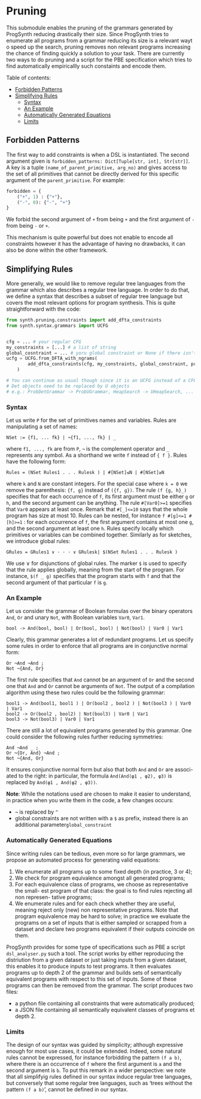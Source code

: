 # Pruning

This submodule enables the pruning of the grammars generated by ProgSynth reducing drastically their size.
Since ProgSynth tries to enumerate all programs from a grammar reducing its size is a relevant wayt o speed up the search, pruning removes non relevant programs increasing the chance of finding quickly a solution to your task.
There are currently two ways to do pruning and a script for the PBE specification which tries to find automatically empiricallly such constaints and encode them.

<!-- toc -->
Table of contents:
- [Forbidden Patterns](#forbidden-patterns)
- [Simplifying Rules](#simplifying-rules)
  - [Syntax](#syntax)
  - [An Example](#an-example)
  - [Automatically Generated Equations](#automatically-generated-equations)
  - [Limits](#limits)

<!-- tocstop -->

## Forbidden Patterns

The first way to add constraints is when a DSL is instantiated. The second argument given is ``forbidden_patterns: Dict[Tuple[str, int], Str[str]]``.
A key is a tuple ``(name_of_parent_primitive, arg_no)`` and gives access to the set of all primitives that cannot be directly derived for this specific argument of the ``parent_primitive``.
For example:

```python
forbidden = { 
    ("+", 1) : {"+"}, 
    ("-", 0): {"-", "+"}
}
```

We forbid the second argument of ``+`` from being ``+`` and the first argument of ``-`` from being ``-`` or ``+``.

This mechanism is quite powerful but does not enable to encode all constraints however it has the advantage of having no drawbacks, it can also be done within the other framework.

## Simplifying Rules

More generally, we would like to remove regular tree languages from the grammar which also describes a regular tree language.
In order to do that, we define a syntax that describes a subset of regular tree language but covers the most relevant options for program synthesis.
This is quite straightforward with the code:

```python
from synth.pruning.constraints import add_dfta_constraints
from synth.syntax.grammars import UCFG


cfg = ... # your regular CFG
my_constraints = [...] # a list of string 
global_cosntraint = ... # yoru global constraint or None if there isn't one
ucfg = UCFG.from_DFTA_with_ngrams(
        add_dfta_constraints(cfg, my_constraints, global_constraint, progress=False), 2
    )

# You can continue as usual though since it is an UCFG instead of a CFG
# Det objects need to be replaced by U objects
# e.g.: ProbDetGrammar -> ProbUGrammar, HeapSearch -> UHeapSearch, ...
```

### Syntax

Let us write ``P`` for the set of primitives names and variables. Rules are manipulating a set of names:

```
NSet := {f1, ... fk} | ¬{f1, ..., fk} | _
```

where ``f1, ..., fk`` are from ``P``, ``¬`` is the complement operator and ``_`` represents any symbol.
As a shorthand we write ``f`` instead of ``{ f }``.
Rules have the following form:

```
Rules = (NSet Rules1 . . . Rulesk ) | #[NSet]≤N | #[NSet]≥N
```

where ``k`` and ``N`` are constant integers. For the special case where ``k = 0`` we remove
the parenthesis: ``{f, g}`` instead of ``({f, g})``. The rule ``(f {g, h}_)`` specifies that
for each occurrence of ``f``, its first argument must be either ``g`` or ``h``, and the second
argument can be anything. The rule ``#[Var0]>=1`` specifies that ``Var0`` appears at
least once. Remark that ``#[_]<=10`` says that the whole program has size at most
10. Rules can be nested, for instance ``f #[g]<=1 #[h]>=1`` : for each occurrence of ``f``,
the first argument contains at most one ``g``, and the second argument at least
one ``h``.
Rules specify locally which primitives or variables can be combined together.
Similarly as for sketches, we introduce global rules:

```
GRules = GRules1 ∨ · · · ∨ GRulesk| $(NSet Rules1 . . . Rulesk )
```

We use ∨ for disjunctions of global rules. The marker ``$`` is used to specify that
the rule applies globally, meaning from the start of the program. For instance,
``$(f _ g)`` specifies that the program starts with ``f`` and that the second argument of that particular ``f`` is ``g``.

### An Example

Let us consider the grammar of Boolean formulas over the binary operators ``And``,
``Or`` and unary ``Not``, with Boolean variables ``Var0``, ``Var1``.

```
bool -> And(bool, bool) | Or(bool, bool) | Not(bool) | Var0 | Var1
```

Clearly, this grammar generates a lot of redundant programs. Let us specify
some rules in order to enforce that all programs are in conjunctive normal form:

```
Or ¬And ¬And ;
Not ¬{And, Or}
```

The first rule specifies that ``And`` cannot be an argument of ``Or`` and the second
one that ``And`` and ``Or`` cannot be arguments of ``Not``. The output of a compilation
algorithm using these two rules could be the following grammar:

```
bool1 -> And(bool1, bool1 ) | Or(bool2 , bool2 ) | Not(bool3 ) | Var0 | Var1
bool2 -> Or(bool2 , bool2) | Not(bool3) | Var0 | Var1
bool3 -> Not(bool3) | Var0 | Var1
```

There are still a lot of equivalent programs generated by this grammar. One
could consider the following rules further reducing symmetries:

```
And ¬And _ ;
Or ¬{Or, And} ¬And ;
Not ¬{And, Or}
```

It ensures conjunctive normal form but also that both ``And`` and ``Or`` are associ-
ated to the right: in particular, the formula ``And(And(φ1 , φ2), φ3)`` is replaced
by ``And(φ1 , And(φ2 , φ3))``.

**Note**: While the notations used are chosen to make it easier to understand, in practice when you write them in the code, a few changes occurs:

- ``¬`` is replaced by ``^``
- global constraints are not written with a ``$`` as prefix, instead there is an additional parameter``global_constraint``

### Automatically Generated Equations

Since writing rules can be tedious, even more so for large grammars, we propose
an automated process for generating valid equations:

1. We enumerate all programs up to some fixed depth (in practice, 3 or 4);
2. We check for program equivalence amongst all generated programs;
3. For each equivalence class of programs, we choose as representative the small-
est program of that class: the goal is to find rules rejecting all non represen-
tative programs;
4. We enumerate rules and for each check whether they are useful, meaning
reject only (new) non representative programs.
Note that program equivalence may be hard to solve; in practice we evaluate the
programs on a set of inputs that is either sampled or scrapped from a dataset
and declare two programs equivalent if their outputs coincide on them.

ProgSynth provides for some type of specifications such as PBE a script ``dsl_analyser.py`` such a tool.
The script works by either reproducing the distriution from a given dataset or just taking inputs from a given dataset, this enables it to produce inputs to test programs.
It then evaluates programs up to depth 2 of the grammar and builds sets of semantically equivalent programs with respect to this set of inputs.
Some of these programs can then be removed from the grammar.
The script produces two files:

- a python file containing all constraints that were automatically produced;
- a JSON file containing all semantically equivalent classes of programs et depth 2.


### Limits

The design of our syntax was guided by simplicity; although expressive enough
for most use cases, it could be extended. Indeed, some natural rules cannot
be expressed, for instance forbidding the pattern ``(f a b)``, where there is an
occurrence of ``f`` where the first argument is ``a`` and the second argument is ``b``.
To put this remark in a wider perspective: we note that all simplifyig rules
defined in our syntax induce regular tree languages, but conversely that some
regular tree languages, such as ‘trees without the pattern ``(f a b)``’, cannot be
defined in our syntax.

